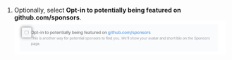 1. Optionally, select **Opt-in to potentially being featured on github.com/sponsors**. ![Checkbox to opt-in to being featured](/assets/images/help/sponsors/opt-in-to-being-featured.png)
